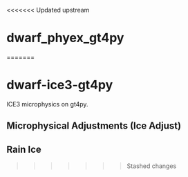<<<<<<< Updated upstream
# dwarf_phyex_gt4py
=======
# dwarf-ice3-gt4py

ICE3 microphysics on gt4py. 

## Microphysical Adjustments (Ice Adjust)



## Rain Ice

>>>>>>> Stashed changes
